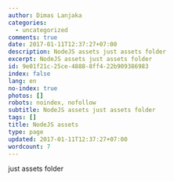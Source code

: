 ```yaml
---
author: Dimas Lanjaka
categories:
  - uncategorized
comments: true
date: 2017-01-11T12:37:27+07:00
description: NodeJS assets just assets folder
excerpt: NodeJS assets just assets folder
id: 9e01f21c-25ce-4888-8ff4-22b909386983
index: false
lang: en
no-index: true
photos: []
robots: noindex, nofollow
subtitle: NodeJS assets just assets folder
tags: []
title: NodeJS assets
type: page
updated: 2017-01-11T12:37:27+07:00
wordcount: 7
---
```


just assets folder

